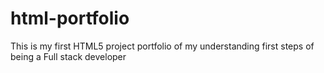 # html-portfolio
This is my first HTML5 project portfolio of my understanding first steps of being a Full stack developer
